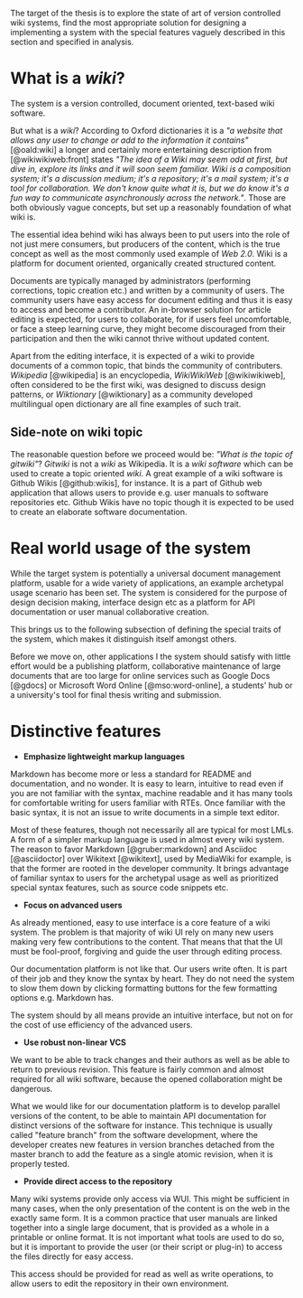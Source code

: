 The target of the thesis is to explore the state of art of version controlled wiki systems,
find the most appropriate solution for designing a implementing a system with the special features vaguely described in this section and specified in analysis.

# What is a _wiki_?

The system is a version controlled, document oriented, text-based wiki software.

But what is a _wiki_? According to Oxford dictionaries it is a _"a website that allows any user to change or add to the information it contains"_ [@oald:wiki] a longer and certainly more entertaining description from [@wikiwikiweb:front] states _"The idea of a Wiki may seem odd at first, but dive in, explore its links and it will soon seem familiar. Wiki is a composition system; it's a discussion medium; it's a repository; it's a mail system; it's a tool for collaboration. We don't know quite what it is, but we do know it's a fun way to communicate asynchronously across the network."_.
Those are both obviously vague concepts, but set up a reasonably foundation of what wiki is.

The essential idea behind wiki has always been to put users into the role of not just mere consumers, but producers of the content, which is the true concept as well as the most commonly used example of _Web 2.0_.
Wiki is a platform for document oriented, organically created structured content.

Documents are typically managed by administrators (performing corrections, topic creation etc.) and written by a community of users.
The community users have easy access for document editing and thus it is easy to access and become a contributor.
An in-browser solution for article editing is expected, for users to collaborate,
for if users feel uncomfortable, or face a steep learning curve, they might become discouraged from their participation and then the wiki cannot thrive without updated content.

Apart from the editing interface, it is expected of a wiki to provide documents of a common topic, that binds the community of contributers.
_Wikipedia_ [@wikipedia] is an encyclopedia,
_WikiWikiWeb_ [@wikiwikiweb], often considered to be the first wiki, was designed to discuss design patterns,
or _Wiktionary_ [@wiktionary] as a community developed multilingual open dictionary are all fine examples of such trait.

## Side-note on wiki topic

The reasonable question before we proceed would be: _"What is the topic of gitwiki"_?
_Gitwiki_ is not a _wiki_ as Wikipedia.
It is a _wiki software_ which can be used to create a topic oriented _wiki_.
A great example of a wiki software is Github Wikis [@github:wikis], for instance.
It is a part of Github web application that allows users to provide e.g. user manuals to software repositories etc.
Github Wikis have no topic though it is expected to be used to create an elaborate software documentation.


# Real world usage of the system

While the target system is potentially a universal document management platform, usable for a wide variety of applications,
an example archetypal usage scenario has been set. 
The system is considered for the purpose of design decision making, interface design etc as a platform for API documentation or user manual collaborative creation.

This brings us to the following subsection of defining the special traits of the system, which makes it distinguish itself amongst others.

Before we move on, other applications I the system should satisfy with little effort would be
a publishing platform, 
collaborative maintenance of large documents that are too large for online services such as Google Docs [@gdocs] or Microsoft Word Online [@mso:word-online],
a students' hub or
a university's tool for final thesis writing and submission.


# Distinctive features

* **Emphasize lightweight markup languages**

Markdown has become more or less a standard for README and documentation, and no wonder.
It is easy to learn, intuitive to read even if you are not familiar with the syntax, machine readable and it has many tools for comfortable writing for users familiar with RTEs.
Once familiar with the basic syntax, it is not an issue to write documents in a simple text editor.

Most of these features, though not necessarily all are typical for most LMLs.
A form of a simpler markup language is used in almost every wiki system.
The reason to favor Markdown [@gruber:markdown] and Asciidoc [@asciidoctor] over Wikitext [@wikitext], used by MediaWiki for example, is that the former are rooted in the developer community.
It brings advantage of familiar syntax to users for the archetypal usage as well as prioritized special syntax features, such as source code snippets etc.

* **Focus on advanced users**

As already mentioned, easy to use interface is a core feature of a wiki system.
The problem is that majority of wiki UI rely on many new users making very few contributions to the content.
That means that that the UI must be fool-proof, forgiving and guide the user through editing process.

Our documentation platform is not like that. Our users write often.
It is part of their job and they know the syntax by heart.
They do not need the system to slow them down by clicking formatting buttons for the few formatting options e.g. Markdown has.

The system should by all means provide an intuitive interface, but not on for the cost of use efficiency of the advanced users.

* **Use robust non-linear VCS**

We want to be able to track changes and their authors as well as be able to return to previous revision.
This feature is fairly common and almost required for all wiki software, because the opened collaboration might be dangerous.

What we would like for our documentation platform is to develop parallel versions of the content, to be able to maintain API documentation for distinct versions of the software for instance.
This technique is usually called "feature branch" from the software development, where the developer creates new features in version branches detached from the master branch to add the feature as a single atomic revision, when it is properly tested.

* **Provide direct access to the repository**

Many wiki systems provide only access via WUI.
This might be sufficient in many cases, when the only presentation of the content is on the web in the exactly same form.
It is a common practice that user manuals are linked together into a single large document, that is provided as a whole in a printable or online format.
It is not important what tools are used to do so, but it is important to provide the user (or their script or plug-in) to access the files directly for easy access.

This access should be provided for read as well as write operations, to allow users to edit the repository in their own environment.

